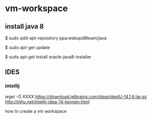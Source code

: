 # vm-workspace



## install java 8
$ sudo add-apt-repository ppa:webupd8team/java

$ sudo apt-get update

$ sudo apt-get install oracle-java8-installer


## IDES
### intellij
wget -O XXXX https://download.jetbrains.com/idea/ideaIU-14.1.6.tar.gz
http://inhu.net/intellij-idea-14-keygen.html


how to create a vm workspace
